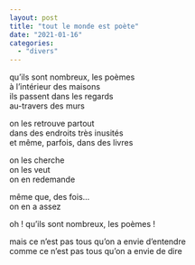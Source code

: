 ```yaml
---
layout: post
title: "tout le monde est poète"
date: "2021-01-16"
categories:
  - "divers"
---
```


qu’ils sont nombreux, les poèmes  
à l’intérieur des maisons  
ils passent dans les regards  
au-travers des murs  

on les retrouve partout  
dans des endroits très inusités  
et même, parfois, dans des livres  

on les cherche  
on les veut  
on en redemande  

même que, des fois...  
on en a assez  

oh ! qu’ils sont nombreux, les poèmes !  

mais ce n’est pas tous qu’on a envie d’entendre  
comme ce n’est pas tous qu’on a envie de dire  
